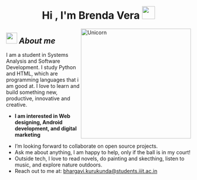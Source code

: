 <h1 align="center">Hi , I'm Brenda Vera <img src="https://media.giphy.com/media/hvRJCLFzcasrR4ia7z/giphy.gif" width="35"></h1>
<img align="right" width=300px alt="Unicorn" src="https://c.tenor.com/GN73MKBawZYAAAAi/busy-cute.gif" />

## <img src="https://media.giphy.com/media/ObNTw8Uzwy6KQ/giphy.gif" width="30px">&nbsp;***About me***

I am a student in Systems Analysis and Software Development. I study Python and HTML, which are programming languages that i am good at. I love to learn and build something new, productive, innovative and creative.
* **I am interested in Web designing, Android development, and digital marketing**
  
- I’m looking forward to collaborate on open source projects.
- Ask me about anything, I am happy to help, only if the ball is in my court!<br>
- Outside tech, I love to read novels, do painting and skecthing, listen to music, and explore nature outdoors.
- Reach out to me at: <a href="bhargavi.kurukunda@students.iiit.ac.in">bhargavi.kurukunda@students.iiit.ac.in</a>
